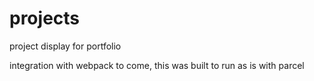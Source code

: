 # projects
project display for portfolio

integration with webpack to come, this was built to run as is with parcel
